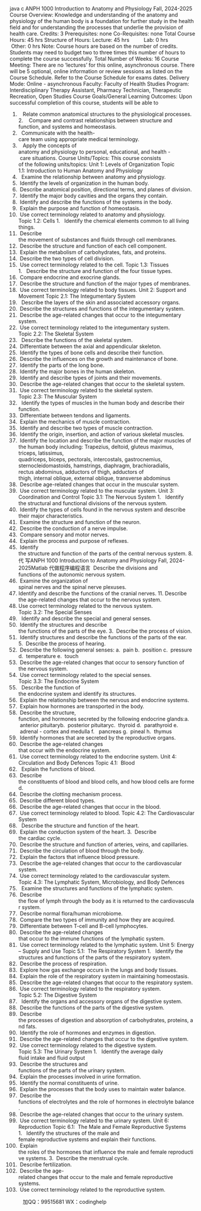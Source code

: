java c
ANPH 1000 
Introduction to Anatomy and Physiology 
Fall, 2024-2025 
Course Overview:
Knowledge and understanding of the anatomy and physiology of the human body is a foundation for further study in the health field and for understanding the processes that underlie the provision of health care.
Credits: 3
Prerequisites: none
Co-Requisites: none
Total Course Hours: 45 hrs
Structure of Hours: Lecture: 45 hrs          Lab: 0 hrs                 Other: 0 hrs
Note: Course hours are based on the number of credits. Students may need to budget two to three times this number of hours to complete the course successfully.
Total Number of Weeks: 16
Course Meeting: There are no ‘lectures’ for this online, asynchronous course.
There will be 5 optional, online information or review sessions as listed on the Course Schedule. Refer to the Course Schedule for exams dates.
Delivery Mode: Online - asynchronous
Faculty: Faculty of Health Studies
Program: Interdisciplinary Therapy Assistant, Pharmacy Technician, Therapeutic Recreation, Open Studies
Course Goals/General Learning Outcomes:
Upon successful completion of this course, students will be able to
1.    Relate common anatomical structures to the physiological processes.
2.    Compare and contrast relationships between structure and function, and systems and homeostasis.
3.   Communicate with the health-care team using appropriate medical terminology.
4.    Apply the concepts of anatomy and physiology to personal, educational, and health - care situations.
Course Units/Topics: 
This course consists of the following units/topics:
Unit 1: Levels of Organization 
Topic 1.1: Introduction to Human Anatomy and Physiology
1.   Examine the relationship between anatomy and physiology.
2.  Identify the levels of organization in the human body.
3.  Describe anatomical position, directional terms, and planes of division.
4.  Identify the major body cavities and the organs they contain.
5.  Identify and describe the functions of the systems in the body.
6.  Explain the purpose and function of homeostasis.
7.  Use correct terminology related to anatomy and physiology.
Topic 1.2: Cells
1.   Identify the chemical elements common to all living things.
2.  Describe the movement of substances and fluids through cell membranes.
3.  Describe the structure and function of each cell component.
4.  Explain the metabolism of carbohydrates, fats, and proteins.
5.  Describe the two types of cell division.
6.  Use correct terminology related to the cell.
Topic 1.3: Tissues
1.   Describe the structure and function of the four tissue types.
2.  Compare endocrine and exocrine glands.
3.  Describe the structure and function of the major types of membranes.
4.  Use correct terminology related to body tissues.
Unit 2: Support and Movement 
Topic 2.1: The Integumentary System
1.   Describe the layers of the skin and associated accessory organs.
2.  Describe the structures and functions of the integumentary system.
3.  Describe the age-related changes that occur to the integumentary system.
4.  Use correct terminology related to the integumentary system.
Topic 2.2: The Skeletal System
1.   Describe the functions of the skeletal system.
2.  Differentiate between the axial and appendicular skeleton.
3.  Identify the types of bone cells and describe their function.
4.  Describe the influences on the growth and maintenance of bone.
5.  Identify the parts of the long bone.
6.  Identify the major bones in the human skeleton.
7.  Identify and describe types of joints and their movements.
8.  Describe the age-related changes that occur to the skeletal system.
9.  Use correct terminology related to the skeletal system.
Topic 2.3: The Muscular System
1.   Identify the types of muscles in the human body and describe their function.
2.  Differentiate between tendons and ligaments.
3.  Explain the mechanics of muscle contraction.
4.  Identify and describe two types of muscle contraction.
5.  Identify the origin, insertion, and action of various skeletal muscles.
6.  Identify the location and describe the function of the major muscles of the human body including:
Trapezius, deltoid, gluteus maximus, triceps, latissimus,
quadriceps, biceps, pectorals, intercostals, gastrocnemius,
sternocleidomastoids, hamstrings, diaphragm, brachioradialis,
rectus abdominus, adductors of thigh, adductors of thigh, internal oblique, external oblique, transverse abdominus
7.  Describe age-related changes that occur in the muscular system.
8.  Use correct terminology related to the muscular system.
Unit 3: Coordination and Control 
Topic 3.1: The Nervous System
1.   Identify the structural and functional divisions of the nervous system.
2.  Identify the types of cells found in the nervous system and describe their major characteristics.
3.  Examine the structure and function of the neuron.
4.  Describe the conduction of a nerve impulse.
5.  Compare sensory and motor nerves.
6.  Explain the process and purpose of reflexes.
7.  Identify the structure and function of the parts of the central nervous system.
8.代 写ANPH 1000 Introduction to Anatomy and Physiology Fall, 2024-2025Matlab
代做程序编程语言  Describe the divisions and functions of the autonomic nervous system.
9.  Examine the organization of spinal nerves and the spinal nerve plexuses.
10. Identify and describe the functions of the cranial nerves.
11. Describe the age-related changes that occur to the nervous system.
12. Use correct terminology related to the nervous system.
Topic 3.2: The Special Senses
1.   Identify and describe the special and general senses.
2.  Identify the structures and describe the functions of the parts of the eye.
3.  Describe the process of vision.
4.  Identify structures and describe the functions of the parts of the ear.
5.  Describe the process of hearing.
6.  Describe the following general senses:
a.  pain 
b.  position
c.  pressure
d.  temperature
e.  touch
7.  Describe the age-related changes that occur to sensory function of the nervous system.
8.  Use correct terminology related to the special senses.
Topic 3.3: The Endocrine System
1.   Describe the function of the endocrine system and identify its structures.
2.  Explain the relationship between the nervous and endocrine systems.
3.  Explain how hormones are transported in the body.
4.  Describe the structure, function, and hormones secreted by the following endocrine glands:a.  anterior pituitaryb.  posterior pituitaryc.  thyroid
d.  parathyroid
e.  adrenal - cortex and medulla
f.   pancreas
g.  pineal
h.  thymus
5.  Identify hormones that are secreted by the reproductive organs.
6.  Describe the age-related changes that occur with the endocrine system.
7.  Use correct terminology related to the endocrine system.
Unit 4: Circulation and Body Defences 
Topic 4.1:  Blood
1.   Explain the functions of blood.
2.  Describe the constituents of blood and blood cells, and how blood cells are formed.
3.  Describe the clotting mechanism process.
4.  Describe different blood types.
5.  Describe the age-related changes that occur in the blood.
6.  Use correct terminology related to blood.
Topic 4.2: The Cardiovascular System
1.   Describe the structure and function of the heart.
2.  Explain the conduction system of the heart.
3.  Describe the cardiac cycle.
4.  Describe the structure and function of arteries, veins, and capillaries.
5.  Describe the circulation of blood through the body.
6.  Explain the factors that influence blood pressure.
7.  Describe the age-related changes that occur to the cardiovascular system.
8.  Use correct terminology related to the cardiovascular system.
Topic 4.3: The Lymphatic System, Microbiology, and Body Defences
1.   Examine the structures and functions of the lymphatic system.
2.  Describe the flow of lymph through the body as it is returned to the cardiovascular system.
3.  Describe normal flora/human microbiome.
4.  Compare the two types of immunity and how they are acquired.
5.  Differentiate between T-cell and B-cell lymphocytes.
6.  Describe the age-related changes that occur to the immune functions of the lymphatic system.
7.  Use correct terminology related to the lymphatic system.
Unit 5: Energy – Supply and Use 
Topic 5.1:  The Respiratory System
1.   Identify the structures and functions of the parts of the respiratory system.
2.  Describe the process of respiration.
3.  Explore how gas exchange occurs in the lungs and body tissues.
4.  Explain the role of the respiratory system in maintaining homeostasis.
5.  Describe the age-related changes that occur to the respiratory system.
6.  Use correct terminology related to the respiratory system.
Topic 5.2: The Digestive System
1.   Identify the organs and accessory organs of the digestive system.
2.  Describe the functions of the parts of the digestive system.
3.  Describe the processes of digestion and absorption of carbohydrates, proteins, and fats.
4.  Identify the role of hormones and enzymes in digestion.
5.  Describe the age-related changes that occur to the digestive system.
6.  Use correct terminology related to the digestive system.
Topic 5.3: The Urinary System
1.   Identify the average daily fluid intake and fluid output
2.  Describe the structures and functions of the parts of the urinary system.
3.  Explain the processes involved in urine formation.
4.  Identify the normal constituents of urine.
5.  Explain the processes that the body uses to maintain water balance.
6.  Describe the functions of electrolytes and the role of hormones in electrolyte balance.
7.  Describe the age-related changes that occur to the urinary system.
8.  Use correct terminology related to the urinary system.
Unit 6: Reproduction 
Topic 6.1:  The Male and Female Reproductive Systems
1.   Identify the structures of the male and female reproductive systems and explain their functions.
2.  Explain the roles of the hormones that influence the male and female reproductive systems.
3.  Describe the menstrual cycle.
4.  Describe fertilization.
5.  Describe the age-related changes that occur to the male and female reproductive systems.
6.  Use correct terminology related to the reproductive system.



         
加QQ：99515681  WX：codinghelp
